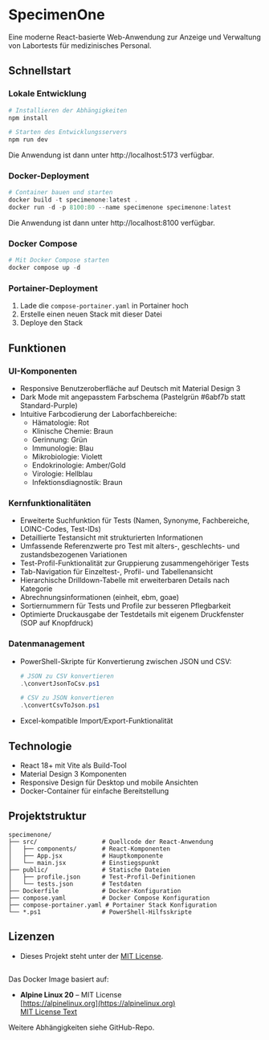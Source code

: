 # SpecimenOne

Eine moderne React-basierte Web-Anwendung zur Anzeige und Verwaltung von Labortests für medizinisches Personal.

## Schnellstart

### Lokale Entwicklung

```powershell
# Installieren der Abhängigkeiten
npm install

# Starten des Entwicklungsservers
npm run dev
```
Die Anwendung ist dann unter http://localhost:5173 verfügbar.

### Docker-Deployment

```powershell
# Container bauen und starten
docker build -t specimenone:latest .
docker run -d -p 8100:80 --name specimenone specimenone:latest
```
Die Anwendung ist dann unter http://localhost:8100 verfügbar.

### Docker Compose

```powershell
# Mit Docker Compose starten
docker compose up -d
```

### Portainer-Deployment

1. Lade die `compose-portainer.yaml` in Portainer hoch
2. Erstelle einen neuen Stack mit dieser Datei
3. Deploye den Stack

## Funktionen

### UI-Komponenten
- Responsive Benutzeroberfläche auf Deutsch mit Material Design 3
- Dark Mode mit angepasstem Farbschema (Pastelgrün #6abf7b statt Standard-Purple)
- Intuitive Farbcodierung der Laborfachbereiche:
  - Hämatologie: Rot
  - Klinische Chemie: Braun
  - Gerinnung: Grün
  - Immunologie: Blau
  - Mikrobiologie: Violett
  - Endokrinologie: Amber/Gold
  - Virologie: Hellblau
  - Infektionsdiagnostik: Braun

### Kernfunktionalitäten
- Erweiterte Suchfunktion für Tests (Namen, Synonyme, Fachbereiche, LOINC-Codes, Test-IDs)
- Detaillierte Testansicht mit strukturierten Informationen
- Umfassende Referenzwerte pro Test mit alters-, geschlechts- und zustandsbezogenen Variationen
- Test-Profil-Funktionalität zur Gruppierung zusammengehöriger Tests
- Tab-Navigation für Einzeltest-, Profil- und Tabellenansicht
- Hierarchische Drilldown-Tabelle mit erweiterbaren Details nach Kategorie
- Abrechnungsinformationen (einheit, ebm, goae)
- Sortiernummern für Tests und Profile zur besseren Pflegbarkeit
- Optimierte Druckausgabe der Testdetails mit eigenem Druckfenster (SOP auf Knopfdruck)

### Datenmanagement
- PowerShell-Skripte für Konvertierung zwischen JSON und CSV:
  ```powershell
  # JSON zu CSV konvertieren
  .\convertJsonToCsv.ps1
  
  # CSV zu JSON konvertieren
  .\convertCsvToJson.ps1
  ```
- Excel-kompatible Import/Export-Funktionalität

## Technologie

- React 18+ mit Vite als Build-Tool
- Material Design 3 Komponenten
- Responsive Design für Desktop und mobile Ansichten
- Docker-Container für einfache Bereitstellung

## Projektstruktur

```
specimenone/
├── src/                  # Quellcode der React-Anwendung
│   ├── components/       # React-Komponenten
│   ├── App.jsx           # Hauptkomponente
│   └── main.jsx          # Einstiegspunkt
├── public/               # Statische Dateien
│   ├── profile.json      # Test-Profil-Definitionen
│   └── tests.json        # Testdaten
├── Dockerfile            # Docker-Konfiguration
├── compose.yaml          # Docker Compose Konfiguration
├── compose-portainer.yaml # Portainer Stack Konfiguration
└── *.ps1                 # PowerShell-Hilfsskripte
```

## Lizenzen

 - Dieses Projekt steht unter der [MIT License](./LICENSE).

##

Das Docker Image basiert auf:

- **Alpine Linux 20** – MIT License  
  [https://alpinelinux.org](https://alpinelinux.org)  
  [MIT License Text](https://opensource.org/licenses/MIT)

Weitere Abhängigkeiten siehe GitHub-Repo.